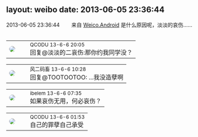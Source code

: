 layout: weibo
date: 2013-06-05 23:36:44
---
<meta name="referrer" content="no-referrer" />

2013-06-05 23:36:44  &nbsp;&nbsp;&nbsp;&nbsp;&nbsp;&nbsp; 来自 <a href="http://app.weibo.com/t/feed/l4RWD" rel="nofollow">Weico.Android</a>
是什么原因呢，淡淡的哀伤…… ​​​

<table style="width: 100%;">
  <tr>
    <td style="width: 40px;"><img style="border-radius:50%" src="https://tvax1.sinaimg.cn/crop.0.0.512.512.50/6b69631dly8g0l3egwcbcj20e80e8dfu.jpg?KID=imgbed,tva&Expires=1624465166&ssig=7iYkLQaqN9"></td>
    <td colspan="2"><small>QCODU 13-6-6 20:05</small><br/>回复@淡淡的二哀伤:那你约我同学没？</td>
  </tr>
</table>

<table style="width: 100%;">
  <tr>
    <td style="width: 40px;"><img style="border-radius:50%" src="https://tva3.sinaimg.cn/crop.0.0.639.639.50/6d2a6003jw8f3idy69w2gj20hs0hrt9g.jpg?KID=imgbed,tva&Expires=1624465166&ssig=bZ%2FJ%2BTDKo4"></td>
    <td colspan="2"><small>风二码畜 13-6-6 10:28</small><br/>回复@TOOTOOTOO: ...我没造孽啊</td>
  </tr>
</table>

<table style="width: 100%;">
  <tr>
    <td style="width: 40px;"><img style="border-radius:50%" src="https://tva3.sinaimg.cn/crop.0.0.180.180.50/61aaa6c3jw1e8qgp5bmzyj2050050aa8.jpg?KID=imgbed,tva&Expires=1624465166&ssig=oTqvVh8ikV"></td>
    <td colspan="2"><small>ibelem 13-6-6 07:35</small><br/>如果哀伤无用，何必哀伤？</td>
  </tr>
</table>

<table style="width: 100%;">
  <tr>
    <td style="width: 40px;"><img style="border-radius:50%" src="https://tvax1.sinaimg.cn/crop.0.0.512.512.50/6b69631dly8g0l3egwcbcj20e80e8dfu.jpg?KID=imgbed,tva&Expires=1624465166&ssig=7iYkLQaqN9"></td>
    <td colspan="2"><small>QCODU 13-6-6 01:53</small><br/>自己的罪孽自己承受</td>
  </tr>
</table>
